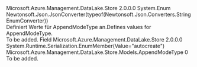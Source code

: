 <Type Name="AppendModeType" FullName="Microsoft.Azure.Management.DataLake.Store.Models.AppendModeType">
  <TypeSignature Language="C#" Value="public enum AppendModeType" />
  <TypeSignature Language="ILAsm" Value=".class public auto ansi sealed AppendModeType extends System.Enum" />
  <TypeSignature Language="DocId" Value="T:Microsoft.Azure.Management.DataLake.Store.Models.AppendModeType" />
  <TypeSignature Language="VB.NET" Value="Public Enum AppendModeType" />
  <TypeSignature Language="F#" Value="type AppendModeType = " />
  <AssemblyInfo>
    <AssemblyName>Microsoft.Azure.Management.DataLake.Store</AssemblyName>
    <AssemblyVersion>2.0.0.0</AssemblyVersion>
  </AssemblyInfo>
  <Base>
    <BaseTypeName>System.Enum</BaseTypeName>
  </Base>
  <Attributes>
    <Attribute>
      <AttributeName>Newtonsoft.Json.JsonConverter(typeof(Newtonsoft.Json.Converters.StringEnumConverter))</AttributeName>
    </Attribute>
  </Attributes>
  <Docs>
    <summary>
            <span data-ttu-id="9ffaa-101">Definiert Werte für AppendModeType an.</span><span class="sxs-lookup"><span data-stu-id="9ffaa-101">Defines values for AppendModeType.</span></span>
            </summary>
    <remarks>To be added.</remarks>
  </Docs>
  <Members>
    <Member MemberName="Autocreate">
      <MemberSignature Language="C#" Value="Autocreate" />
      <MemberSignature Language="ILAsm" Value=".field public static literal valuetype Microsoft.Azure.Management.DataLake.Store.Models.AppendModeType Autocreate = int32(0)" />
      <MemberSignature Language="DocId" Value="F:Microsoft.Azure.Management.DataLake.Store.Models.AppendModeType.Autocreate" />
      <MemberSignature Language="VB.NET" Value="Autocreate" />
      <MemberSignature Language="F#" Value="Autocreate = 0" Usage="Microsoft.Azure.Management.DataLake.Store.Models.AppendModeType.Autocreate" />
      <MemberType>Field</MemberType>
      <AssemblyInfo>
        <AssemblyName>Microsoft.Azure.Management.DataLake.Store</AssemblyName>
        <AssemblyVersion>2.0.0.0</AssemblyVersion>
      </AssemblyInfo>
      <Attributes>
        <Attribute>
          <AttributeName>System.Runtime.Serialization.EnumMember(Value="autocreate")</AttributeName>
        </Attribute>
      </Attributes>
      <ReturnValue>
        <ReturnType>Microsoft.Azure.Management.DataLake.Store.Models.AppendModeType</ReturnType>
      </ReturnValue>
      <MemberValue>0</MemberValue>
      <Docs>
        <summary>To be added.</summary>
      </Docs>
    </Member>
  </Members>
</Type>